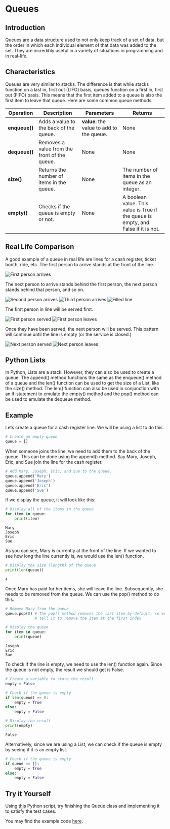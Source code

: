 # Queues

## Introduction

Queues are a data structure used to not only keep track of a set of data, but the order in which each individual element of that data was added to the set. They are incredibly useful in a variety of situations in programming and in real-life.

## Characteristics

Queues are very similar to stacks. The difference is that while stacks function on a last in, first out (LIFO) basis, queues function on a first in, first out (FIFO) basis. This means that the first item added to a queue is also the first item to leave that queue. Here are some common queue methods.

Operation | Description | Parameters | Returns
--------- | ----------- | ---------- | -------
**enqueue()** | Adds a value to the back of the queue. | **value**: the value to add to the queue. | None
**dequeue()** | Removes a value from the front of the queue. | None | None
**size()** | Returns the number of items in the queue. | None | The number of items in the queue as an integer.
**empty()** | Checks if the queue is empty or not. | None | A boolean value. This value is True if the queue is empty, and False if it is not.

## Real Life Comparison

A good example of a queue in real life are lines for a cash register, ticket booth, ride, etc. The first person to arrive stands at the front of the line.

![First person arrives](images\ex_img1.png)

The next person to arrive stands behind the first person, the next person stands behind that person, and so on. 

![Second person arrives](images\ex_img2.png)
![Third person arrives](images\ex_img3.png)
![Filled line](images\ex_img4.png)

The first person in line will be served first.

![First person served](images\ex_img5.png)
![First person leaves](images\ex_img6.png)

Once they have been served, the next person will be served. This pattern will continue until the line is empty (or the service is closed.)

![Next person served](images\ex_img7.png)
![Next person leaves](images\ex_img8.png)

## Python Lists

In Python, Lists are a stack. However, they can also be used to create a queue. The append() method functions the same as the enqueue() method of a queue and the len() function can be used to get the size of a List, like the size() method. The len() function can also be used in conjunction with an if-statement to emulate the empty() method and the pop() method can be used to emulate the dequeue method.

## Example

Lets create a queue for a cash register line. We will be using a list to do this.

```python
# Create an empty queue
queue = []
```

When someone joins the line, we need to add them to the back of the queue. This can be done using the append() method. Say Mary, Joseph, Eric, and Sue join the line for the cash register.

```python
# Add Mary, Joseph, Eric, and Sue to the queue.
queue.append('Mary')
queue.append('Joseph')
queue.append('Eric')
queue.append('Sue')
```

If we display the queue, it will look like this:

```python
# Display all of the items in the queue
for item in queue:
    print(item)
```
```
Mary
Joseph
Eric
Sue
```

As you can see, Mary is currently at the front of the line. If we wanted to see how long the line currently is, we would use the len() function.

```python
# Display the size (length) of the queue
print(len(queue))
```
```
4
```

Once Mary has paid for her items, she will leave the line. Subsequently, she needs to be removed from the queue. We can use the pop() method to do this.

```python
# Remove Mary from the queue
queue.pop(0) # The pop() method removes the last item by default, so we need to
             # tell it to remove the item at the first index

# Display the queue
for item in queue:
    print(queue)
```
```
Joseph
Eric
Sue
```

To check if the line is empty, we need to use the len() function again. Since the queue is not empty, the result we should get is False.

```python
# Create a variable to store the result
empty = False

# Check if the queue is empty
if len(queue) == 0:
    empty = True
else:
    empty = False

# Display the result
print(empty)
```
```
False
```

Alternatively, since we are using a List, we can check if the queue is empty by seeing if it is an empty list.

```python
# Check if the queue is empty
if queue == []:
    empty = True
else:
    empty = False
```

## Try it Yourself

Using [this](python_files\queue_tiy.py) Python script, try finishing the Queue class and implementing it to satisfy the test cases.


You may find the example code [here](python_files\queue_ex.py).